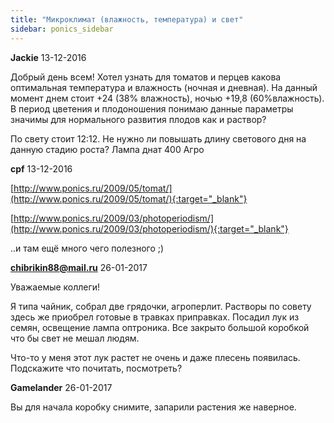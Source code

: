 ```yaml
---
title: "Микроклимат (влажность, температура) и свет"
sidebar: ponics_sidebar
---
```


**Jackie** 13-12-2016

Добрый день всем! Хотел узнать для томатов и перцев какова оптимальная температура и влажность (ночная и дневная). На данный момент днем стоит +24 (38% влажность), ночью +19,8 (60%влажность). В период цветения и плодоношения понимаю данные параметры значимы для нормального развития плодов как и раствор? 

По свету стоит 12:12. Не нужно ли повышать длину светового дня на данную стадию роста? Лампа днат 400 Агро 


**cpf** 13-12-2016

[http://www.ponics.ru/2009/05/tomat/](http://www.ponics.ru/2009/05/tomat/){:target="_blank"}

[http://www.ponics.ru/2009/03/photoperiodism/](http://www.ponics.ru/2009/03/photoperiodism/){:target="_blank"}

..и там ещё много чего полезного ;)


**chibrikin88@mail.ru** 26-01-2017

Уважаемые коллеги!

Я типа чайник, собрал две грядочки, агроперлит. Растворы по совету здесь же приобрел готовые в травках приправках. Посадил лук из семян, освещение лампа оптроника. Все закрыто большой коробкой что бы свет не мешал людям.

Что-то у меня этот лук растет не очень и даже плесень появилась. Подскажите что почитать, посмотреть?


**Gamelander** 26-01-2017

Вы для начала коробку снимите, запарили растения же наверное.


